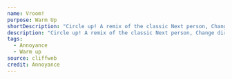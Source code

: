 ```yaml
---
name: Vroom!
purpose: Warm Up
shortDescription: "Circle up! A remix of the classic Next person, Change direction, Skip person, Across the circle type warm ups: Vroom! _next person_ Honk!"
description: "Circle up! A remix of the classic Next person, Change direction, Skip person, Across the circle type warm ups: Vroom! _next person_ Honk! (arms in an X) _change direction_ Oil slick!"
tags:
  - Annoyance
  - Warm up
source: cliffweb
credit: Annoyance
---
```

